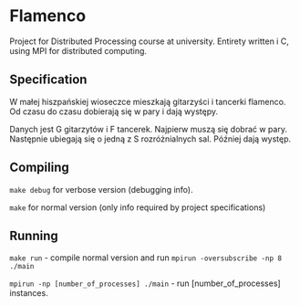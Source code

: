 # Flamenco
Project for Distributed Processing course at university. Entirety written i C, using MPI for distributed computing.

## Specification
W małej hiszpańskiej wioseczce mieszkają gitarzyści i tancerki flamenco. Od czasu do czasu dobierają się w pary i dają występy.

Danych jest G gitarzytów i F tancerek. Najpierw muszą się dobrać w pary. Następnie ubiegają się o jedną z S rozróżnialnych sal. Później dają występ.

## Compiling
`make debug` for verbose version (debugging info).

`make` for normal version (only info required by project specifications)

## Running
`make run` - compile normal version and run `mpirun -oversubscribe -np 8 ./main`

`mpirun -np [number_of_processes] ./main` - run [number_of_processes] instances.
